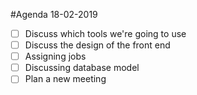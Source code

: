 #Agenda 18-02-2019

- [ ] Discuss which tools we're going to use
- [ ] Discuss the design of the front end
- [ ] Assigning jobs
- [ ] Discussing database model
- [ ] Plan a new meeting